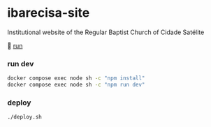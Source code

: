 # ibarecisa-site
Institutional website of the Regular Baptist Church of Cidade Satélite

:rocket: [run](//ibarecisa.org.br)

### run dev
```bash
docker compose exec node sh -c "npm install"
docker compose exec node sh -c "npm run dev"
```

### deploy 
```bash
./deploy.sh 
```
